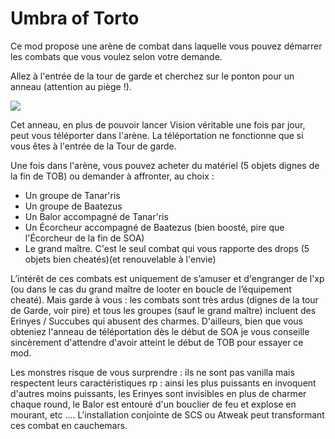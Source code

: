 # Umbra of Torto

Ce mod propose une arène de combat dans laquelle vous pouvez démarrer les combats que vous voulez selon votre demande.

Allez à l'entrée de la tour de garde et cherchez sur le ponton pour un anneau (attention au piège !).


<img src="https://trow.cc/board/uploads/post-4-1759461412.png" />


Cet anneau, en plus de pouvoir lancer Vision véritable une fois par jour, peut vous téléporter dans l'arène. La téléportation ne fonctionne que si vous êtes à l'entrée de la Tour de garde.

Une fois dans l'arène, vous pouvez acheter du matériel (5 objets dignes de la fin de TOB) ou demander à affronter, au choix :
- Un groupe de Tanar'ris
- Un groupe de Baatezus
- Un Balor accompagné de Tanar'ris 
- Un Écorcheur accompagné de Baatezus (bien boosté, pire que l'Écorcheur de la fin de SOA)
- Le grand maître. C'est le seul combat qui vous rapporte des drops (5 objets bien cheatés)(et renouvelable à l'envie)

L’intérêt de ces combats est uniquement de s’amuser et d'engranger de l'xp (ou dans le cas du grand maître de looter en boucle de l’équipement cheaté). Mais garde à vous : les combats sont très ardus (dignes de la tour de Garde, voir pire) et tous les groupes (sauf le grand maître) incluent des Erinyes / Succubes qui abusent des charmes. D'ailleurs, bien que vous obteniez l'anneau de téléportation dès le début de SOA je vous conseille sincèrement d'attendre d'avoir atteint le début de TOB pour essayer ce mod.

Les monstres risque de vous surprendre : ils ne sont pas vanilla mais respectent leurs caractéristiques rp : ainsi les plus puissants en invoquent d'autres moins puissants, les Erinyes sont invisibles en plus de charmer chaque round, le Balor est entouré d'un bouclier de feu et explose en mourant, etc .... L'installation conjointe de SCS ou Atweak peut transformant ces combat en cauchemars.
